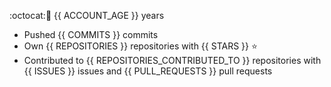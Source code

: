 :octocat::birthday: {{ ACCOUNT_AGE }} years  
- Pushed {{ COMMITS }} commits
- Own {{ REPOSITORIES }} repositories with {{ STARS }} :star:
- Contributed to {{ REPOSITORIES_CONTRIBUTED_TO }} repositories with {{ ISSUES }} issues and {{ PULL_REQUESTS }} pull requests
